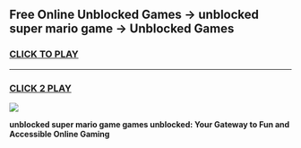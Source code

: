 
## Free Online Unblocked Games → unblocked super mario game → Unblocked Games
<h3>
<a href="https://premium.freeplayer.one?title=unblocked_super_mario_game&ref=21F">CLICK TO PLAY</a></h3>
<hr>

<h3>
<a href="https://premium.freeplayer.one?title=unblocked_super_mario_game&ref=21F">CLICK 2 PLAY</a>
  
</h3>

<a href="https://premium.freeplayer.one?title=unblocked_super_mario_game&ref=21F/"><img src="https://clearcache.store/games.png"></a>


**unblocked super mario game games unblocked: Your Gateway to Fun and Accessible Online Gaming**
